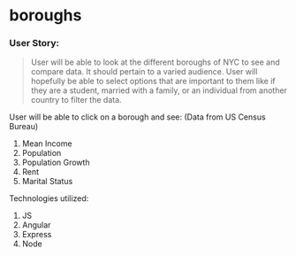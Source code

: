 # boroughs

### User Story:
> User will be able to look at the different boroughs of NYC to see and compare data. It should pertain to a varied audience. User will hopefully be able to select options that are important to them like if they are a student, married with a family, or an individual from another country to filter the data.
>
User will be able to click on a borough and see:
(Data from US Census Bureau)
1. Mean Income
2. Population
3. Population Growth
4. Rent 
5. Marital Status
>
Technologies utilized:
1. JS
2. Angular
3. Express
4. Node
